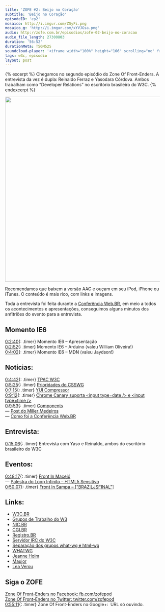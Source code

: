 ```yaml
---
title: 'ZOFE #2: Beijo no Coração'
subtitle: 'Beijo no Coração'
episodeID: 'ep2'
mosaico: http://i.imgur.com/ZSyFi.png
mosaico_g: 'http://i.imgur.com/xYVJGsa.png'
audio: http://zofe.com.br/episodios/zofe-02-beijo-no-coracao
audio_file_length: 27300803
duration: '56:52'
durationMeta: T56M52S
soundcloud-player: '<iframe width="100%" height="166" scrolling="no" frameborder="no" src="https://w.soundcloud.com/player/?url=https%3A//api.soundcloud.com/tracks/155517102%3Fsecret_token%3Ds-9P19G&amp;color=ff5500&amp;auto_play=false&amp;hide_related=true&amp;show_artwork=true&amp;show_comments=false&amp;show_user=false&amp;show_reposts=false"></iframe>'
tags: w3c, episodio
layout: post
---
```


{% excerpt %}
Chegamos no segundo episódio do Zone Of Front-Enders. A entrevista da vez é dupla: Reinaldo Ferraz e Yasodara Córdova. Ambos trabalham como “Developer Relations” no escritório brasileiro do W3C.
{% endexcerpt %}

<img title="Mosaico - Episódio 2 - Beijo no Coração" src="http://i.imgur.com/ZSyFi.png" class="mosaico" alt="" width="600" height="600">

Recomendamos que baixem a versão AAC e ouçam em seu iPod, iPhone ou iTunes. O conteúdo é mais rico, com links e imagens.

Toda a entrevista foi feita durante a [Conferência Web.BR](http://conferenciaweb.w3c.br), em meio a todos os acontecimentos e apresentações, conseguimos alguns minutos dos anfitriões do evento para a entrevista.

## Momento IE6

[0:2:40](#t=0:2:40){: .timer} Momento IE6 – Apresentação<br>
[0:2:52](#t=0:2:52){: .timer} Momento IE6 – Arduino (valeu William Oliveira!)<br>
[0:4:02](#t=0:4:02){: .timer} Momento IE6 – MDN (valeu Jaydson!)

## Notícias:

[0:4:42](#t=0:4:42){: .timer} [TPAC W3C](http://www.w3.org/2012/10/TPAC/ "TPAC W3C")<br>
[0:5:25](#t=0:5:25){: .timer} [Prioridades do CSSWG](http://disruptive-innovations.com/zoo/customers/CSSWG/Priorities.html "Prioridades do CSSWG")<br>
[0:7:15](#t=0:7:15){: .timer} [YUI Compressor](http://www.yuiblog.com/blog/2012/10/16/state-of-yui-compressor/ "YUI Compressor")<br>
[0:9:12](#t=0:9:12){: .timer} [Chrome Canary suporta &lt;input type=date /&gt; e &lt;input type=time /&gt;](https://twitter.com/danielfilho/status/263318786327855105 "Twitter: Canary suporta a type date e time em inputs")<br>
[0:9:53](#t=0:9:53){: .timer} [Components](https://github.com/component/component "Components")<br>
  — [Post do Miller Medeiros](http://blog.millermedeiros.com/stop-writing-plugins-start-writing-components/ "Post do Miller Medeiros")<br>
  — [Como foi a Conferência Web.BR](http://conferenciaweb.w3c.br "Como foi a Conferência Web.BR")

## Entrevista:

[0:15:06](#t=0:15:06){: .timer} Entrevista com Yaso e Reinaldo, ambos do escritório brasileiro do W3C

## Eventos:

[0:48:17](#t=0:48:17){: .timer} [Front In Maceió](http://frontinmaceio.com.br/ "Front In Maceió")<br>
  — [Palestra do Loop Infinito – HTML5 Sensitivo](https://speakerdeck.com/loopinfinito/html5-sensitivo-seu-browser-no-plano-astral "Palestra do Loop Infinito – HTML5 Sensitivo")<br>
[0:50:07](#t=0:50:07){: .timer} [Front In Sampa – \["BRAZILJSFINAL"\]](http://www.frontinsampa.com.br/ "Front In Sampa")

## Links:

- [W3C.BR](http://w3c.br/ "W3C.BR")
- [Grupos de Trabalho do W3](http://www.w3.org/Consortium/activities#Math_Working_Group "Grupos de Trabalho do W3")
- [NIC.BR](http://nic.br/ "NIC.BR")
- [CGI.BR](http://cgi.br/ "CGI.BR")
- [Registro.BR](http://registro.br/ "Registro.BR")
- [Servidor IRC do W3C](irc://irc.w3.org/ "Servidor IRC do W3C")
- [Separação dos grupos what-wg e html-wg](http://lists.w3.org/Archives/Public/public-whatwg-archive/2012Jul/0119.html "Separação dos grupos what-wg e html-wg")
- [WHATWG](http://whatwg.org "WHATWG")
- [Jeanne Holm](http://www.linkedin.com/in/jeanneholm "Jeanne Holm")
- [Maujor](http://maujor.com.br/ "Maujorsauro-Rex")
- [Lea Verou](http://lea.verou.me/ "Lea Verou")

## Siga o ZOFE

[Zone Of Front-Enders no Facebook: fb.com/zofepod](http://fb.com/zofepod/ "ZOFE no Facebook: fb.com/zofepod")<br>
[Zone Of Front-Enders no Twitter: twitter.com/zofepod](http://twitter.com/zofepod/ "ZOFE no Twitter")<br>
[0:55:11](#t=0:55:11){: .timer} Zone Of Front-Enders no Google+: &nbsp;URL só ouvindo.
